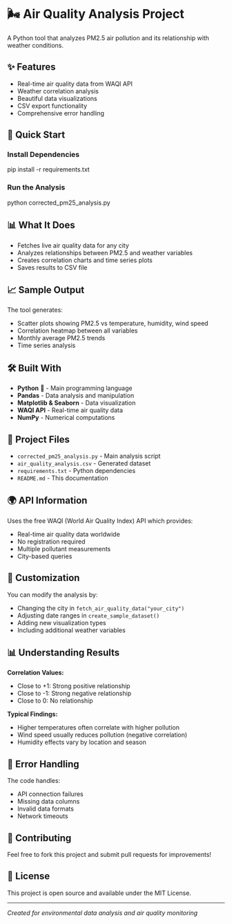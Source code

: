 # 🌬️ Air Quality Analysis Project

A Python tool that analyzes PM2.5 air pollution and its relationship with weather conditions.

## ✨ Features
- Real-time air quality data from WAQI API
- Weather correlation analysis  
- Beautiful data visualizations
- CSV export functionality
- Comprehensive error handling

## 🚀 Quick Start

### Install Dependencies
pip install -r requirements.txt
### Run the Analysis
python corrected_pm25_analysis.py

## 📊 What It Does
- Fetches live air quality data for any city
- Analyzes relationships between PM2.5 and weather variables
- Creates correlation charts and time series plots
- Saves results to CSV file

## 📈 Sample Output
The tool generates:
- Scatter plots showing PM2.5 vs temperature, humidity, wind speed
- Correlation heatmap between all variables
- Monthly average PM2.5 trends
- Time series analysis

## 🛠️ Built With
- **Python** 🐍 - Main programming language
- **Pandas** - Data analysis and manipulation
- **Matplotlib & Seaborn** - Data visualization
- **WAQI API** - Real-time air quality data
- **NumPy** - Numerical computations

## 📁 Project Files
- `corrected_pm25_analysis.py` - Main analysis script
- `air_quality_analysis.csv` - Generated dataset  
- `requirements.txt` - Python dependencies
- `README.md` - This documentation

## 🌍 API Information
Uses the free WAQI (World Air Quality Index) API which provides:
- Real-time air quality data worldwide
- No registration required
- Multiple pollutant measurements
- City-based queries

## 🔧 Customization
You can modify the analysis by:
- Changing the city in `fetch_air_quality_data("your_city")`
- Adjusting date ranges in `create_sample_dataset()`
- Adding new visualization types
- Including additional weather variables

## 📊 Understanding Results
**Correlation Values:**
- Close to +1: Strong positive relationship
- Close to -1: Strong negative relationship  
- Close to 0: No relationship

**Typical Findings:**
- Higher temperatures often correlate with higher pollution
- Wind speed usually reduces pollution (negative correlation)
- Humidity effects vary by location and season

## 🚨 Error Handling
The code handles:
- API connection failures
- Missing data columns
- Invalid data formats
- Network timeouts

## 🤝 Contributing
Feel free to fork this project and submit pull requests for improvements!

## 📄 License
This project is open source and available under the MIT License.

---
*Created for environmental data analysis and air quality monitoring* 

